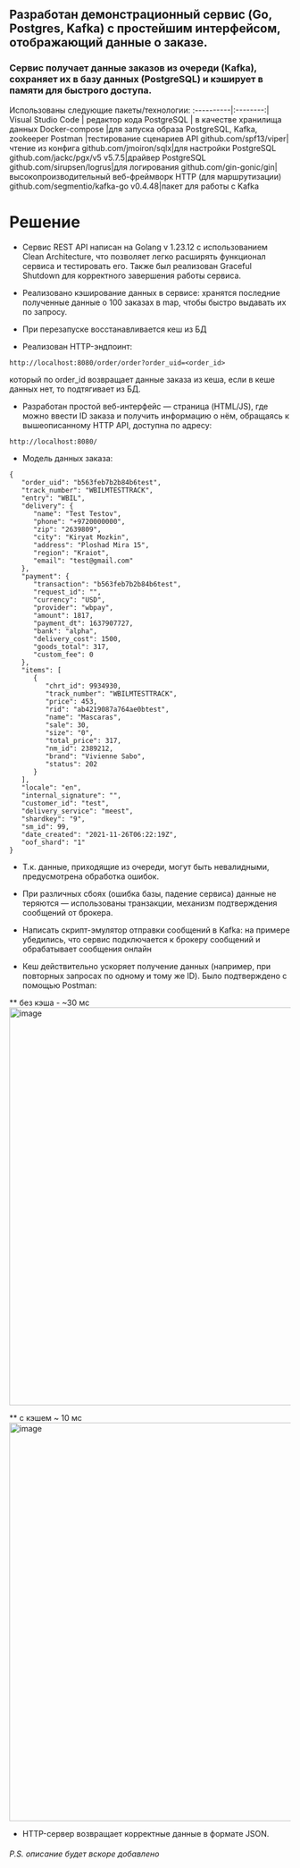 ## Разработан демонстрационный сервис (Go, Postgres, Kafka) с простейшим интерфейсом, отображающий данные о заказе.

### Сервис получает данные заказов из очереди (Kafka), сохраняет их в базу данных (PostgreSQL) и кэширует в памяти для быстрого доступа.

Использованы следующие пакеты/технологии:
:----------|:--------:|
Visual Studio Code | редактор кода
PostgreSQL | в качестве хранилища данных
Docker-compose |для запуска образа PostgreSQL, Kafka, zookeeper
Postman |тестирование сценариев API
github.com/spf13/viper| чтение из конфига
github.com/jmoiron/sqlx|для настройки PostgreSQL
github.com/jackc/pgx/v5 v5.7.5|драйвер PostgreSQL
github.com/sirupsen/logrus|для логирования
github.com/gin-gonic/gin| высокопроизводительный веб-фреймворк HTTP (для маршрутизации)
github.com/segmentio/kafka-go v0.4.48|пакет для работы с Kafka

# Решение
* Сервис REST API написан на Golang v 1.23.12 с использованием Clean Architecture, что позволяет легко расширять функционал сервиса и тестировать его. Также был реализован Graceful Shutdown для корректного завершения работы сервиса.

* Реализовано кэширование данных в сервисе: хранятся последние полученные данные о 100 заказах в map, чтобы быстро выдавать их по запросу.

* При перезапуске восстанавливается кеш из БД

* Реализован HTTP-эндпоинт:
```
http://localhost:8080/order/order?order_uid=<order_id>
```
который по order_id возвращает данные заказа из кеша, если в кеше данных нет, то подтягивает из БД.

* Разработан простой веб-интерфейс — страница (HTML/JS), где можно ввести ID заказа и получить информацию о нём, обращаясь к вышеописанному HTTP API, доступна по адресу:
```
http://localhost:8080/
```
* Модель данных заказа:
```
{
   "order_uid": "b563feb7b2b84b6test",
   "track_number": "WBILMTESTTRACK",
   "entry": "WBIL",
   "delivery": {
      "name": "Test Testov",
      "phone": "+9720000000",
      "zip": "2639809",
      "city": "Kiryat Mozkin",
      "address": "Ploshad Mira 15",
      "region": "Kraiot",
      "email": "test@gmail.com"
   },
   "payment": {
      "transaction": "b563feb7b2b84b6test",
      "request_id": "",
      "currency": "USD",
      "provider": "wbpay",
      "amount": 1817,
      "payment_dt": 1637907727,
      "bank": "alpha",
      "delivery_cost": 1500,
      "goods_total": 317,
      "custom_fee": 0
   },
   "items": [
      {
         "chrt_id": 9934930,
         "track_number": "WBILMTESTTRACK",
         "price": 453,
         "rid": "ab4219087a764ae0btest",
         "name": "Mascaras",
         "sale": 30,
         "size": "0",
         "total_price": 317,
         "nm_id": 2389212,
         "brand": "Vivienne Sabo",
         "status": 202
      }
   ],
   "locale": "en",
   "internal_signature": "",
   "customer_id": "test",
   "delivery_service": "meest",
   "shardkey": "9",
   "sm_id": 99,
   "date_created": "2021-11-26T06:22:19Z",
   "oof_shard": "1"
}
```

* Т.к. данные, приходящие из очереди, могут быть невалидными, предусмотрена обработка ошибок.
  
* При различных сбоях (ошибка базы, падение сервиса) данные не теряются — использованы транзакции, механизм подтверждения сообщений от брокера.

* Написать скрипт-эмулятор отправки сообщений в Kafka: на примере убедились, что сервис подключается к брокеру сообщений и обрабатывает сообщения онлайн

* Кеш действительно ускоряет получение данных (например, при повторных запросах по одному и тому же ID). Было подтверждено с помощью Postman:

** без кэша - ~30 мс
  <img width="1374" height="712" alt="image" src="https://github.com/user-attachments/assets/059508c5-094c-410c-bb88-e8fa7a1db947" />
  
** с кэшем ~ 10 мс
  <img width="1322" height="713" alt="image" src="https://github.com/user-attachments/assets/03c82c03-bfdf-4ddc-a60a-34295b97e5da" />

* HTTP-сервер возвращает корректные данные в формате JSON.



###### P.S. описание будет вскоре добавлено

